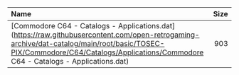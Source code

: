 |Name|Size|
|:---|---:|
|[Commodore C64 - Catalogs - Applications.dat](https://raw.githubusercontent.com/open-retrogaming-archive/dat-catalog/main/root/basic/TOSEC-PIX/Commodore/C64/Catalogs/Applications/Commodore C64 - Catalogs - Applications.dat)|903|
